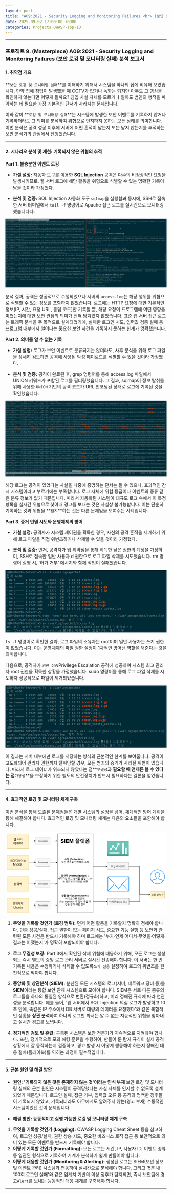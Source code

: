 ```yaml
---
layout: post
title: "A09:2021 - Security Logging and Monitoring Failures <br> (보안 로깅 및 모니터링 실패) 분석 보고서"
date: 2025-09-02 17:00:00 +0900
categories: Projects OWASP-Top-10
---
```

---

### **프로젝트 9. (Masterpiece) A09:2021 - Security Logging and Monitoring Failures (보안 로깅 및 모니터링 실패) 분석 보고서**

#### **1. 취약점 개요**

**`보안 로깅 및 모니터링 실패`**를 이해하기 위해서 시스템을 하나의 집에 비유해 보았습니다. 만약 집에 침입이 발생했을 때 CCTV가 없거나 녹화는 되지만 아무도 그 영상을 확인하지 않는다면 어떻게 될까요? 침입 사실 자체를 모르거나 알아도 범인의 행적을 파악하는 데 필요한 가장 기본적인 단서가 사라지는 문제입니다.

이와 같이 **`로깅 및 모니터링 실패`**는 시스템에 발생한 보안 이벤트를 기록하지 않거나 기록하더라도 그 의미를 분석하여 위협으로 인지하지 못하는 모든 상태를 의미합니다. 이번 분석은 공격 성공 이후에 서버에 어떤 흔적이 남는지 또는 남지 않는지를 추적하는 보안 분석가의 관점에서 진행했습니다.

---

#### **2. 시나리오 분석 및 재현: 기록되지 않은 위협의 추적**

**Part 1. 불충분한 이벤트 로깅**

*   **가설 설정:**
자동화 도구를 이용한 **SQL Injection** 공격은 다수의 비정상적인 요청을 발생시키므로, 웹 서버 로그에 해당 활동을 위협으로 식별할 수 있는 명확한 기록이 남을 것이라 가정했다.

*   **분석 및 검증:**
SQL Injection 자동화 도구 `sqlmap`을 실행함과 동시에, SSH로 접속한 서버 터미널에서 `tail -f` 명령어로 Apache 접근 로그를 실시간으로 모니터링했습니다다.

   ![monitoring](/assets/images/A09_P1-1.png)

분석 결과, 공격은 성공적으로 수행되었으나 서버의 `access.log`는 해당 행위를 위협으로 식별할 수 있는 정보를 포함하지 않았습니다. 로그에는 HTTP 요청에 대한 기본적인 정보(IP, 시간, 요청 URL, 응답 코드)만 기록될 뿐, 해당 요청이 프로그램에 어떤 영향을 미쳤는지에 대한 보안 관점의 의미가 전혀 담겨있지 않았습니다. 표준 웹 서버 접근 로그는 트래픽 분석을 주 목적으로 설계되었기에, 실패한 로그인 시도, 입력값 검증 실패 등 프로그램 내부에서 일어나는 중요한 보안 사건을 기록하지 못하는 한계가 명확했습니다.

**Part 2. 의미를 알 수 없는 기록**

*   **가설 설정:**
로그가 보안 이벤트로 분류되지는 않더라도, 사후 분석을 위해 로그 파일을 상세히 검토하면 공격에 사용된 악성 페이로드를 식별할 수 있을 것이라 가정했다.

*   **분석 및 검증:**
공격이 완료된 후, grep 명령어를 통해 access.log 파일에서 UNION 키워드가 포함된 로그를 필터링했습니다. 그 결과, sqlmap이 정보 탈취를 위해 사용한 `UNION` 기반의 공격 코드가 URL 인코딩된 상태로 로그에 기록된 것을 확인했습니다.

   ![UNION](/assets/images/A09_P2-1.png)

해당 로그는 공격이 있었다는 사실을 나중에 증명하는 단서는 될 수 있으나, 효과적인 감시 시스템이라고 부르기에는 부족합니다. 로그 자체에 위험 등급이나 이벤트의 종류 같은 분류 정보가 없기 때문입니다. 따라서 자동화된 시스템이 대규모 로그 속에서 이 특정 항목을 실시간 위협으로 찾아내 경고를 보내는 것은 사실상 불가능합니다. 이는 단순히 기록하는 것과 위협을 **`탐지`**하는 것은 다른 문제임을 보여주는 사례입니다.

**Part 3. 증거 인멸 시도와 운영체제의 방어**

*   **가설 설정:**
공격자가 시스템 제어권을 획득한 경우, 자신의 공격 흔적을 제거하기 위해 로그 파일을 직접 위변조하거나 삭제할 수 있을 것이라 가정했다.

*   **분석 및 검증:**
먼저, 공격자가 웹 취약점을 통해 획득한 낮은 권한의 계정을 가정하여, SSH로 접속한 일반 사용자 d 권한으로 로그 파일 삭제를 시도했습니다. rm 명령어 실행 시, '허가 거부' 메시지와 함께 작업이 실패했습니다.

   ![denied](/assets/images/A09_P3-1.png)


`ls -l` 명령어로 확인한 결과, 로그 파일의 소유자는 root이며 일반 사용자는 쓰기 권한이 없었습니다. 이는 운영체제의 파일 권한 설정이 1차적인 방어선 역할을 해준다는 것을 의미합니다.

다음으로, 공격자가 `권한 상승`Privilege Escalation 공격에 성공하여 시스템 최고 관리자 root 권한을 획득한 상황을 가정했습니다. sudo 명령어를 통해 로그 파일 삭제를 시도하자 성공적으로 파일이 제거되었습니다.

   ![rm log](/assets/images/A09_P3-1.png)

이 결과는 서버 내부에만 로그를 저장하는 방식의 근본적인 한계를 보여줍니다. 공격이 고도화되어 관리자 권한까지 탈취당할 경우, 모든 범죄의 증거가 사라질 위험이 있습니다. 따라서 로그 데이터가 위조되지 않았다는 점**`무결성`**과 필요할 때 언제든 볼 수 있다는 점**`가용성`**을 보장하기 위한 별도의 안전장치가 반드시 필요하다는 결론을 얻었습니다.

---

#### **4. 효과적인 로깅 및 모니터링 체계 구축**

이번 분석을 통해 도출된 문제점들은 개별 시스템의 설정을 넘어, 체계적인 방어 계획을 통해 해결해야 합니다. 효과적인 로깅 및 모니터링 체계는 다음의 요소들을 포함해야 합니다.

   ![SEIM 아키텍처](/assets/images/A09_SEIM.png)

1.  **무엇을 기록할 것인가 (로깅 범위):** 먼저 어떤 활동을 기록할지 명확히 정해야 합니다. 인증 성공/실패, 접근 권한이 없는 페이지 시도, 중요한 기능 실행 등 보안과 관련된 모든 사건은 반드시 기록해야 하며 로그에는 '누가·언제·어디서·무엇을·어떻게·결과는 어땠는지'가 명확히 포함되어야 합니다.

2.  **로그 무결성 보장:** Part 3에서 확인된 삭제 위협에 대응하기 위해, 모든 로그는 생성되는 즉시 별도의 중앙 로그 관리 서버로 실시간 전송해야 합니다. 이 서버는 한 번 기록된 내용은 수정하거나 삭제할 수 없도록`쓰기 전용` 설정하여 로그의 위변조를 원천적으로 막아야 합니다.

3.  **중앙화 및 상관분석 (SIEM):** 분산된 모든 시스템의 로그(서버, 네트워크 장비 등)를 **SIEM**이라는 통합 보안 관제 시스템으로 모아야 합니다. SIEM은 서로 다른 종류의 로그들을 하나의 통일된 양식으로 변환(정규화)하고, 미리 정해진 규칙에 따라 연관성을 분석합니다. 예를 들어, '웹 서버에서 SQL Injection 의심 로그가 발생하고 10초 안에, 똑같은 IP 주소에서 DB 서버로 대량의 데이터를 요청했다'와 같은 복합적인 상황을 **상관 분석**하여 하나의 로그만 봐서는 알 수 없는 지능적인 위협을 찾아내고 실시간 경고를 보냅니다.

4.  **정기적인 검토 및 훈련:** 구축된 시스템은 보안 전문가가 지속적으로 지켜봐야 합니다. 또한, 정기적으로 모의 해킹 훈련을 수행하여, 만들어 둔 탐지 규칙이 실제 공격 상황에서 잘 동작하는지 검증하고, 경고 발생 시 어떻게 행동해야 하는지 정해진 대응 절차(플레이북)를 익히는 과정이 필수적입니다.

---

#### **5. 근본 원인 및 해결 방안**

*   **원인: '기록되지 않은 것은 존재하지 않는 것'이라는 인식 부재**
보안 로깅 및 모니터링 실패의 근본 원인은 시스템이 공격당했다는 사실 자체를 인지할 수 없도록 설계되었기 때문입니다. 로그인 실패, 접근 거부, 입력값 오류 등 공격의 명백한 징후들이 기록되지 않았고, 기록되더라도 아무에게도 알려주지 않는(경고 부재) 수동적인 시스템이었던 것이 문제입니다.

*   **해결 방안: 능동적이고 실행 가능한 로깅 및 모니터링 체계 구축**

1.  **무엇을 기록할 것인가 (Logging):** OWASP Logging Cheat Sheet 등을 참고하여, 로그인 성공/실패, 권한 상승 시도, 중요한 비즈니스 로직 접근 등 보안적으로 의미 있는 모든 이벤트를 반드시 기록해야 합니다. 
2.  **어떻게 기록할 것인가 (Formatting):** 모든 로그는 시간, IP, 사용자 ID, 이벤트 종류 등 일관된 형식으로 기록하여 기계가 분석하기 쉽게 만들어야 합니다.
3.  **어떻게 대응할 것인가 (Monitoring & Alerting):** 생성된 로그는 SIEM(보안 정보 및 이벤트 관리) 시스템과 연동하여 실시간으로 분석해야 합니다. 그리고 '5분 내 100회 로그인 실패'와 같은 임계치 기반의 이상 징후가 탐지되면, 즉시 보안팀에 경고`Alert`를 보내는 능동적인 대응 체계를 구축해야 합니다.

<hr class="short-rule">